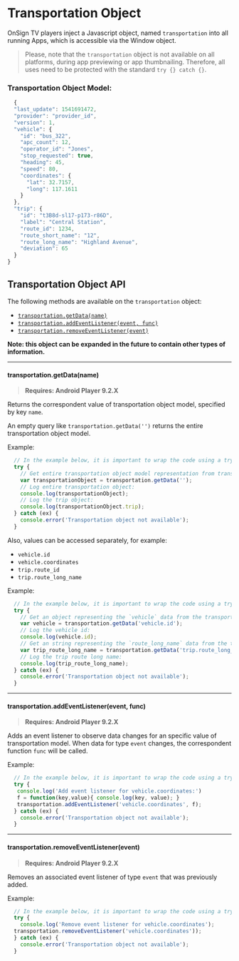 # Transportation Object

OnSign TV players inject a Javascript object, named `transportation` into all running Apps, which is accessible via the Window object.

> Please, note that the `transportation` object is not available on all platforms, during app previewing or app thumbnailing. Therefore, all uses need to be protected with the standard `try {} catch {}`.

### Transportation Object Model:

```javascript
  {
  "last_update": 1541691472,
  "provider": "provider_id",
  "version": 1,
  "vehicle": {
    "id": "bus_322",
    "apc_count": 12,
    "operator_id": "Jones",
    "stop_requested": true,
    "heading": 45,
    "speed": 80,
    "coordinates": {
      "lat": 32.7157,
      "long": 117.1611
    }
  },
  "trip": {
    "id": "t3B8d-sl17-p173-r86D",
    "label": "Central Station",
    "route_id": 1234,
    "route_short_name": "12",
    "route_long_name": "Highland Avenue",
    "deviation": 65
  }
}
```

## Transportation Object API

The following methods are available on the `transportation` object:

  * [`transportation.getData(name)`](#getData)
  * [`transportation.addEventListener(event, func)`](#addEventListener)
  * [`transportation.removeEventListener(event)`](#removeEventListener)

**Note: this object can be expanded in the future to contain other types of information.**

***
#### <a name="getData"></a>transportation.getData(name)
> **Requires: Android Player 9.2.X**

Returns the correspondent value of transportation object model, specified by key `name`.

An empty query like `transportation.getData('')` returns the entire transportation object model.

Example:

```javascript
  // In the example below, it is important to wrap the code using a try/catch statement since the transportation object might not be available;
  try {
    // Get entire transportation object model representation from transportation object.
    var transportationObject = transportation.getData('');
    // Log entire transportation object:
    console.log(transportationObject);
    // Log the trip object:
    console.log(transportationObject.trip);
  } catch (ex) {
    console.error('Transportation object not available');
  }
```

Also, values can be accessed separately, for example:

* `vehicle.id`
* `vehicle.coordinates`
* `trip.route_id`
* `trip.route_long_name`

Example:

```javascript
  // In the example below, it is important to wrap the code using a try/catch statement since the transportation object might not be available;
  try {
    // Get an object representing the `vehicle` data from the transportation object.
    var vehicle = transportation.getData('vehicle.id');
    // Log the vehicle id:
    console.log(vehicle.id);
    // Get an string representing the `route_long_name` data from the transportation.trip object.
    var trip_route_long_name = transportation.getData('trip.route_long_name');
    // Log the trip route long name:
    console.log(trip_route_long_name);
  } catch (ex) {
    console.error('Transportation object not available');
  }
```

***
#### <a name="addEventListener"></a>transportation.addEventListener(event, func)
> **Requires: Android Player 9.2.X**

Adds an event listener to observe data changes for an specific value of transportation model. When data for type `event` changes, the correspondent function `func` will be called.

Example:

```javascript
  // In the example below, it is important to wrap the code using a try/catch statement since the transportation object might not be available;
  try {
   console.log('Add event listener for vehicle.coordinates:') 
   f = function(key,value){ console.log(key, value); }
   transportation.addEventListener('vehicle.coordinates', f);
  } catch (ex) {
    console.error('Transportation object not available');
  }
```

***
#### <a name="removeEventListener"></a>transportation.removeEventListener(event)
> **Requires: Android Player 9.2.X**

Removes an associated event listener of type `event` that was previously added.

Example:

```javascript
  // In the example below, it is important to wrap the code using a try/catch statement since the transportation object might not be available;
  try {
    console.log('Remove event listener for vehicle.coordinates');
  transportation.removeEventListener('vehicle.coordinates'));
  } catch (ex) {
    console.error('Transportation object not available');
  }
```
